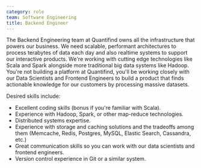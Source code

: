 ```yaml
---
category: role
team: Software Engineering
title: Backend Engineer
---
```


The Backend Engineering team at Quantifind owns all the infrastructure that powers our business. We need scalable, performant architectures to process terabytes of data each day and also realtime systems to support our interactive products. We're working with cutting edge technologies like Scala and Spark alongside more traditional big data systems like Hadoop. You're not building a platform at Quantifind, you'll be working closely with our Data Scientists and Frontend Engineers to build a product that finds actionable knowledge for our customers by processing massive datasets.

Desired skills include:
* Excellent coding skills (bonus if you're familiar with Scala).
* Experience with Hadoop, Spark, or other map-reduce technologies.
* Distributed systems expertise.
* Experience with storage and caching solutions and the tradeoffs among them (Memcache, Redis, Postgres, MySQL, Elastic Search, Cassandra, etc.)
* Great communication skills so you can work with our data scientists and frontend engineers.
* Version control experience in Git or a similar system.
